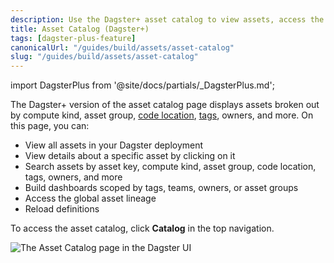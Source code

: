 ```yaml
---
description: Use the Dagster+ asset catalog to view assets, access the global asset lineage, reload definitions, and search assets by asset key, compute kind, asset group, code location, and more.
title: Asset Catalog (Dagster+)
tags: [dagster-plus-feature]
canonicalUrl: "/guides/build/assets/asset-catalog"
slug: "/guides/build/assets/asset-catalog"
---
```


import DagsterPlus from '@site/docs/partials/\_DagsterPlus.md';

<DagsterPlus />

The Dagster+ version of the asset catalog page displays assets broken out by compute kind, asset group, [code location](/deployment/code-locations), [tags](/guides/build/assets/metadata-and-tags/tags), owners, and more. On this page, you can:

- View all assets in your Dagster deployment
- View details about a specific asset by clicking on it
- Search assets by asset key, compute kind, asset group, code location, tags, owners, and more
- Build dashboards scoped by tags, teams, owners, or asset groups
- Access the global asset lineage
- Reload definitions

To access the asset catalog, click **Catalog** in the top navigation.

![The Asset Catalog page in the Dagster UI](/images/dagster-plus/features/asset-catalog/asset-catalog-cloud-pro.png)
